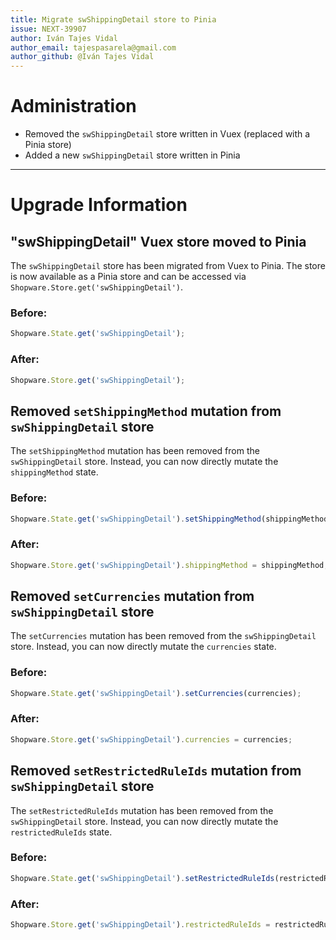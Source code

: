 ```yaml
---
title: Migrate swShippingDetail store to Pinia
issue: NEXT-39907
author: Iván Tajes Vidal
author_email: tajespasarela@gmail.com
author_github: @Iván Tajes Vidal
---
```

# Administration
* Removed the `swShippingDetail` store written in Vuex (replaced with a Pinia store)
* Added a new `swShippingDetail` store written in Pinia
___
# Upgrade Information
## "swShippingDetail" Vuex store moved to Pinia

The `swShippingDetail` store has been migrated from Vuex to Pinia. The store is now available as a Pinia store and can be accessed via `Shopware.Store.get('swShippingDetail')`.

### Before:
```js
Shopware.State.get('swShippingDetail');
```

### After:
```js
Shopware.Store.get('swShippingDetail');
```

## Removed `setShippingMethod` mutation from `swShippingDetail` store

The `setShippingMethod` mutation has been removed from the `swShippingDetail` store. Instead, you can now directly mutate the `shippingMethod` state.

### Before:
```js
Shopware.State.get('swShippingDetail').setShippingMethod(shippingMethod);
```

### After:
```js
Shopware.Store.get('swShippingDetail').shippingMethod = shippingMethod;
```

## Removed `setCurrencies` mutation from `swShippingDetail` store

The `setCurrencies` mutation has been removed from the `swShippingDetail` store. Instead, you can now directly mutate the `currencies` state.

### Before:
```js
Shopware.State.get('swShippingDetail').setCurrencies(currencies);
```

### After:
```js
Shopware.Store.get('swShippingDetail').currencies = currencies;
```

## Removed `setRestrictedRuleIds` mutation from `swShippingDetail` store

The `setRestrictedRuleIds` mutation has been removed from the `swShippingDetail` store. Instead, you can now directly mutate the `restrictedRuleIds` state.

### Before:
```js
Shopware.State.get('swShippingDetail').setRestrictedRuleIds(restrictedRuleIds);
```

### After:
```js
Shopware.Store.get('swShippingDetail').restrictedRuleIds = restrictedRuleIds;
```
